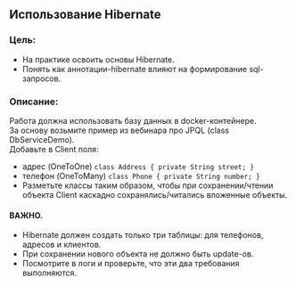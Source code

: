 ## Использование Hibernate

### Цель:
- На практике освоить основы Hibernate.
- Понять как аннотации-hibernate влияют на формирование sql-запросов.

### Описание:
Работа должна использовать базу данных в docker-контейнере. <br />
За основу возьмите пример из вебинара про JPQL (class DbServiceDemo). <br />
Добавьте в Client поля:
- адрес (OneToOne) `class Address {
private String street;
}`
- телефон (OneToMany) `class Phone {
private String number;
}`
- Разметьте классы таким образом, чтобы при сохранении/чтении объекта Client каскадно сохранялись/читались вложенные объекты.
#### ВАЖНО.

- Hibernate должен создать только три таблицы: для телефонов, адресов и клиентов.
- При сохранении нового объекта не должно быть update-ов.
- Посмотрите в логи и проверьте, что эти два требования выполняются.
